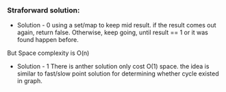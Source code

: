 ### Straforward solution:
* Solution - 0
using a set/map to keep mid result. if the result comes out again, return false. Otherwise, keep going, until result == 1 or it was found happen before.

But Space complexity is O(n)

* Solution - 1
There is anther solution only cost O(1) space. the idea is similar to fast/slow point solution for determining whether cycle existed in graph.
